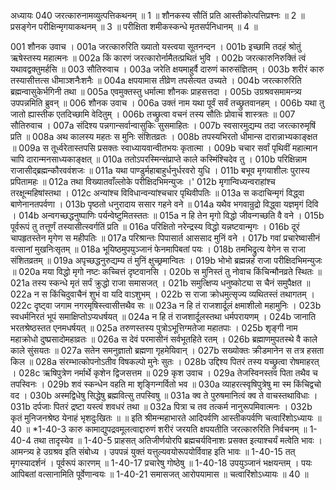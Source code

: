 अध्यायः 040
जरत्कारुनामव्युत्पत्तिकथनम् ॥ 1 ॥ शौनकस्य सौतिं प्रति आस्तीकोत्पत्तिप्रश्नः ॥ 2 ॥ प्रसङ्गेन परीक्षिन्मृगयाकथनम् ॥ 3 ॥ परीक्षिता शमीकस्कन्धे मृतसर्पनिधानम् ॥ 4 ॥ 

001	शौनक उवाच । 
001a	जरत्कारुरिति ख्यातो यस्त्वया सूतनन्दन ।
001b	इच्छामि तदहं श्रोतुं ऋषेस्तस्य महात्मनः ॥
002a	किं कारणं जरत्कारोर्नामैतत्प्रथितं भुवि ।
002b	जरत्कारुनिरुक्तिं त्वं यथावद्वक्तुमर्हसि ॥
003	सौतिरुवाच । 
003a	जरेति क्षयमाहुर्वै दारुणं कारुसंज्ञितम् ।
003b	शरीरं कारु तस्यासीत्तत्स धीमाञ्शनैःशनैः ॥
004a	क्षपयामास तीव्रेण तपसेत्यत उच्यते ।
004b	जरत्कारुरिति ब्रह्मन्वासुकेर्भगिनी तथा ॥
005a	एवमुक्तस्तु धर्मात्मा शौनकः प्राहसत्तदा ।
005b	उग्रश्रवसमामन्त्र्य उपपन्नमिति ब्रुवन् ॥
006	शौनक उवाच । 
006a	उक्तं नाम यथा पूर्वं सर्वं तच्छ्रुतवानहम् ।
006b	यथा तु जातो ह्यास्तीक एतदिच्छामि वेदितुम् । 
006b	तच्छ्रुत्वा वचनं तस्य सौतिः प्रोवाच शास्त्रतः ॥ 
007	सौतिरुवाच । 
007a	संदिश्य पन्नगान्सर्वान्वासुकिः सुसमाहितः ।
007b	स्वसारमुद्यम्य तदा जरत्कारुमृषिं प्रति ॥
008a	अथ कालस्य महतः स मुनिः संशितव्रतः ।
008b	तपस्यभिरतो धीमान्स दारान्नाभ्यकाङ्क्षत ॥
009a	स तूर्ध्वरेतास्तपसि प्रसक्तः स्वाध्यायवान्वीतभयः कृतात्मा । 
009b	चचार सर्वां पृथिवीं महात्मान चापि दारान्मनसाध्यकाङ्क्षत् ॥ 
010a	ततोऽपरस्मिन्संप्राप्ते काले कस्मिंश्चिदेव तु ।
010b	परिक्षिन्नाम राजासीद्ब्रह्मन्कौरववंशजः ॥
011a	यथा पाण्डुर्महाबाहुर्धनुर्धरवरो युधि ।
011b	बभूव मृगयाशीलः पुरास्य प्रपितामहः ॥
012a	तथा विख्यातवाँल्लोके परीक्षिदभिमन्युजः ।'
012b	मृगान्विध्यन्वराहांश्च तरक्षून्महिषांस्तथा । 
012c	अन्यांश्च विविधान्वन्यांश्चचार पृथिवीपतिः ॥ 
013a	स कदाचिन्मृगं विद्ध्वा बाणेनानतपर्वणा ।
013b	पृष्ठतो धनुरादाय ससार गहने वने ॥
014a	यथैव भगवान्रुद्रो विद्ध्वा यज्ञमृगं दिवि ।
014b	अन्वगच्छद्धनुष्पाणिः पर्यन्वेष्टुमितस्ततः ॥
015a	न हि तेन मृगो विद्धो जीवन्गच्छति वै वने ।
015b	पूर्वरूपं तु तत्तूर्णं तस्यासीत्स्वर्गतिं प्रति ॥
016a	परिक्षितो नरेन्द्रस्य विद्धो यन्नष्टवान्मृगः ।
016b	दूरं चापहृतस्तेन मृगेण स महीपतिः ॥
017a	परिश्रान्तः पिपासार्त आससाद मुनिं वने ।
017b	गवां प्रचारेष्वासीनं वत्सानां मुखनिःसृतम् ॥
018a	भूयिष्ठमुपयुञ्जानं फेनमापिबतां पयः ।
018b	तमभिद्रुत्य वेगेन स राजा संशितव्रतम् ॥
019a	अपृच्छद्धनुरुद्यम्य तं मुनिं क्षुच्छ्रमान्वितः ।
019b	भोभो ब्रह्मन्नहं राजा परीक्षिदभिमन्युजः ॥
020a	मया विद्धो मृगो नष्टः कच्चित्तं दृष्टवानसि ।
020b	स मुनिस्तं तु नोवाच किंचिन्मौनव्रते स्थितः ॥
021a	तस्य स्कन्धे मृतं सर्पं क्रुद्धो राजा समासजत् ।
021b	समुत्क्षिप्य धनुष्कोट्या स चैनं समुपैक्षत ॥
022a	न स किंचिदुवाचैनं शुभं वा यदि वाऽशुभम् ।
022b	स राजा क्रोधमुत्सृज्य व्यथितस्तं तथागतम् । 
022c	दृष्ट्वा जगाम नगरमृषिस्त्वासीत्तथैव सः ॥ 
023a	न हि तं राजशार्दूलं क्षमाशीलो महामुनिः ।
023b	स्वधर्मनिरतं भूपं समाक्षिप्तोऽप्यधर्षयत् ॥
024a	न हि तं राजशार्दूलस्तथा धर्मपरायणम् ।
024b	जानाति भरतश्रेष्ठस्तत एनमधर्षयत् ॥
025a	तरुणस्तस्य पुत्रोऽभूत्तिग्मतेजा महातपाः ।
025b	शृङ्गी नाम महाक्रोधो दुष्प्रसादोमहाव्रतः ॥
026a	स देवं परमासीनं सर्वभूतहिते रतम् ।
026b	ब्रह्माणमुपतस्थे वै काले काले सुंसयतः ॥
027a	सतेन समनुज्ञातो ब्रह्मणा गृहमेयिवान् ।
027b	सख्योक्तः क्रीडमानेन स तत्र हसता किल ॥
028a	संरम्भात्कोपनोऽतीव विषकल्पो मुनेः सुतः ।
028b	उद्दिश्य पितरं तस्य यच्छ्रुत्वा रोषमाहरत् । 
028c	ऋषिपुत्रेण नर्मार्थे कृशेन द्विजसत्तम ॥ 
029	कृश उवाच । 
029a	तेजस्विनस्तव पिता तथैव च तपस्विनः ।
029b	शवं स्कन्धेन वहति मा शृङ्गिन्गर्वितो भव ॥
030a	व्याहरत्स्वृषिपुत्रेषु मा स्म किंचिद्वचो वद ।
030b	अस्मद्विधेषु सिद्धेषु ब्रह्मवित्सु तपस्विषु ॥
031a	क्व ते पुरुषमानित्वं क्व ते वाचस्तथाविधाः ।
031b	दर्पजाः पितरं द्रष्टा यस्त्वं शवधरं तथा ॥
032a	पित्रा च तव तत्कर्म नानुरूपमिवात्मनः ।
032b	कृतं मुनिजनश्रेष्ठ येनाहं भृशदुःखितः ॥ ॥
इति श्रीमन्महाभारते आदिपर्वणि आस्तीकपर्वणि चत्वारिंशोऽध्यायः ॥ 40 ॥ 
*1-40-3 कारु कामाद्युपद्रवमूलत्वाद्दारुणं शरीरं जरयति क्षपयतीति जरत्कारुरिति निर्वचनम् ॥ 1-40-4 तथा तादृस्येव ॥ 1-40-5 प्राहसत् अतिजीर्णयोरपि ब्रह्मचर्यविनाशः प्रसक्त इत्याश्चर्यं मत्वेति भावः । आमन्त्र्य हे उग्रश्रव इति संबोध्य । उपपन्नं युक्तं यत्तुल्यवयोरूपयोर्विवाह इति भावः ॥ 1-40-15 तत् मृगस्यादर्शनं । पूर्वरूपं कारणम् ॥ 1-40-17 प्रचारेषु गोष्ठेषु ॥ 1-40-18 उपयुञ्जानं भक्षयन्तम् । पयः आपिबतां वत्सानामिति पूर्वेणान्वयः ॥ 1-40-21 समासजत् आरोपयामास ॥ चत्वारिंशोऽध्यायः ॥ 40 ॥
